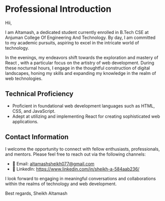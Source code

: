 # Professional Introduction

Hii,

I am Altamash, a dedicated student currently enrolled in B.Tech CSE at Anjuman College Of Engineering And Technology. By day, I am committed to my academic pursuits, aspiring to excel in the intricate world of technology.

In the evenings, my endeavors shift towards the exploration and mastery of React , with a particular focus on the artistry of web development. During these nocturnal hours, I engage in the thoughtful construction of digital landscapes, honing my skills and expanding my knowledge in the realm of web technologies.

## Technical Proficiency

- Proficient in foundational web development languages such as HTML, CSS, and JavaScript.
- Adept at utilizing and implementing React for creating sophisticated web applications.

## Contact Information

I welcome the opportunity to connect with fellow enthusiasts, professionals, and mentors. Please feel free to reach out via the following channels:

- 📧 Email: altamashsheikh077@gmail.com
- 💼 LinkedIn: https://www.linkedin.com/in/sheikh-a-584aab236/

I look forward to engaging in meaningful conversations and collaborations within the realms of technology and web development.

Best regards,
Sheikh Altamash
